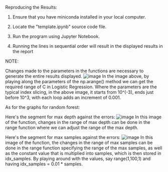Reproducing the Results:

1. Ensure that you have miniconda installed in your local computer.

2. Locate the "template.ipynb" source code file.

3. Run the program using Jupyter Notebook.

4. Running the lines in sequential order will result in the displayed results in the report

NOTE:

Changes made to the parameters in the functions are necessary to generate the entire results displayed.
![image](https://user-images.githubusercontent.com/82456594/224553464-7a510c72-8ad1-4ce1-8305-46f29b6f23b8.png)
In the image above, by playing along the parameters of the np.arange() method we can get the required range of C in Logistic Regression. Where the parameters are the typical index slicing, in the above image, it starts from 10^(-3), ends just before 10^3, with each loop adds an increment of 0.001.

As for the graphs for random forest:

Here's the segment for max depth against the errors:
![image](https://user-images.githubusercontent.com/82456594/224553875-bf16ee5d-0c36-43c0-ad88-c9706b61a41d.png)
In this image of the function, changes in the range of max depth can be done in the range function where we can adjust the range of the max depth.

Here's the segment for max samples against the errors:
![image](https://user-images.githubusercontent.com/82456594/224554007-d825fa87-6fef-4ab6-a2e9-c2c7585db3a0.png)
In this image of the function, the changes in the range of max samples can be done in the range function specifying the range of the max samples, as well as the constant value that is multiplied into samples, which is then stored in idx_samples.
By playing around with the values, say range(1,100,1) and having idx_samples = 0.01 * samples.

